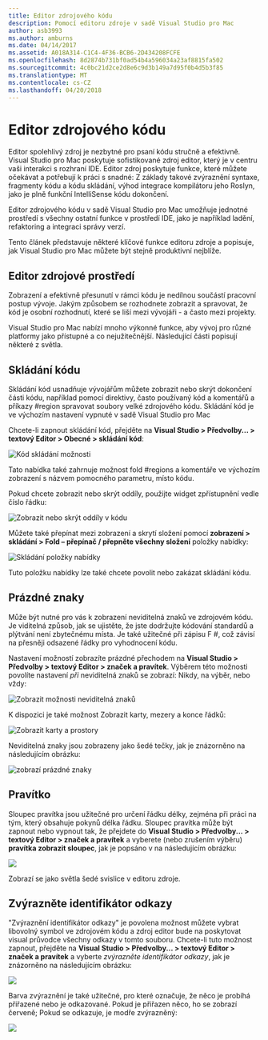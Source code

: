 ```yaml
---
title: Editor zdrojového kódu
description: Pomocí editoru zdroje v sadě Visual Studio pro Mac
author: asb3993
ms.author: amburns
ms.date: 04/14/2017
ms.assetid: A018A314-C1C4-4F36-BCB6-2D434208FCFE
ms.openlocfilehash: 8d2874b731bf0ad54b4a596034a23af8815fa502
ms.sourcegitcommit: 4c0bc21d2ce2d8e6c9d3b149a7d95f0b4d5b3f85
ms.translationtype: MT
ms.contentlocale: cs-CZ
ms.lasthandoff: 04/20/2018
---
```

# <a name="source-editor"></a>Editor zdrojového kódu

Editor spolehlivý zdroj je nezbytné pro psaní kódu stručně a efektivně. Visual Studio pro Mac poskytuje sofistikované zdroj editor, který je v centru vaši interakci s rozhraní IDE. Editor zdroj poskytuje funkce, které můžete očekávat a potřebují k práci s snadné: Z základy takové zvýraznění syntaxe, fragmenty kódu a kódu skládání, výhod integrace kompilátoru jeho Roslyn, jako je plně funkční IntelliSense kódu dokončení.

Editor zdrojového kódu v sadě Visual Studio pro Mac umožňuje jednotné prostředí s všechny ostatní funkce v prostředí IDE, jako je například ladění, refaktoring a integraci správy verzí.

Tento článek představuje některé klíčové funkce editoru zdroje a popisuje, jak Visual Studio pro Mac můžete být stejně produktivní nejblíže.

## <a name="the-source-editor-experience"></a>Editor zdrojové prostředí

Zobrazení a efektivně přesunutí v rámci kódu je nedílnou součástí pracovní postup vývoje. Jakým způsobem se rozhodnete zobrazit a spravovat, že kód je osobní rozhodnutí, které se liší mezi vývojáři - a často mezi projekty.

Visual Studio pro Mac nabízí mnoho výkonné funkce, aby vývoj pro různé platformy jako přístupné a co nejužitečnější. Následující části popisují některé z světla.


## <a name="code-folding"></a>Skládání kódu

Skládání kód usnadňuje vývojářům můžete zobrazit nebo skrýt dokončení části kódu, například pomocí direktivy, často používaný kód a komentářů a příkazy #region spravovat soubory velké zdrojového kódu. Skládání kód je ve výchozím nastavení vypnuté v sadě Visual Studio pro Mac

Chcete-li zapnout skládání kód, přejděte na **Visual Studio > Předvolby... > textový Editor > Obecné > skládání kód**:

![Kód skládání možnosti](media/source-editor-image1.png)

Tato nabídka také zahrnuje možnost fold #regions a komentáře ve výchozím zobrazení s názvem pomocného parametru, místo kódu.

Pokud chcete zobrazit nebo skrýt oddíly, použijte widget zpřístupnění vedle číslo řádku:

 ![Zobrazit nebo skrýt oddíly v kódu](media/source-editor-image2.png)

Můžete také přepínat mezi zobrazení a skrytí složení pomocí **zobrazení > skládání > Fold – přepínač / přepněte všechny složení** položky nabídky:

 ![Skládání položky nabídky](media/source-editor-image19.png)

Tuto položku nabídky lze také chcete povolit nebo zakázat skládání kódu.

## <a name="white-space"></a>Prázdné znaky

Může být nutné pro vás k zobrazení neviditelná znaků ve zdrojovém kódu. Je viditelná způsob, jak se ujistěte, že jste dodržujte kódování standardů a plýtvání není zbytečnému místa. Je také užitečné při zápisu F #, což závisí na přesněji odsazené řádky pro vyhodnocení kódu.

Nastavení možností zobrazíte prázdné přechodem na **Visual Studio > Předvolby > textový Editor > značek a pravítek**. Výběrem této možnosti povolíte nastavení _při_ neviditelná znaků se zobrazí: Nikdy, na výběr, nebo vždy:

 ![Zobrazit možnosti neviditelná znaků](media/source-editor-image3.png)

K dispozici je také možnost Zobrazit karty, mezery a konce řádků:

 ![Zobrazit karty a prostory](media/source-editor-image4.png)

 Neviditelná znaky jsou zobrazeny jako šedé tečky, jak je znázorněno na následujícím obrázku:

 ![zobrazí prázdné znaky](media/source-editor-image22.png)


## <a name="ruler"></a>Pravítko

Sloupec pravítka jsou užitečné pro určení řádku délky, zejména při práci na tým, který obsahuje pokynů délka řádku. Sloupec pravítka může být zapnout nebo vypnout tak, že přejdete do **Visual Studio > Předvolby... > textový Editor > značek a pravítek** a vyberete (nebo zrušením výběru) **pravítka zobrazit sloupec**, jak je popsáno v na následujícím obrázku:

 ![](media/source-editor-image5.png)

 Zobrazí se jako světla šedé svislice v editoru zdroje.


## <a name="highlight-identifier-references"></a>Zvýrazněte identifikátor odkazy

"Zvýraznění identifikátor odkazy" je povolena možnost můžete vybrat libovolný symbol ve zdrojovém kódu a zdroj editor bude na poskytovat visual průvodce všechny odkazy v tomto souboru. Chcete-li tuto možnost zapnout, přejděte na **Visual Studio > Předvolby... > textový Editor > značek a pravítek** a vyberte _zvýrazněte identifikátor odkazy_, jak je znázorněno na následujícím obrázku:

![](media/source-editor-image6.png)

Barva zvýraznění je také užitečné, pro které označuje, že něco je probíhá přiřazené nebo je odkazované. Pokud je přiřazen něco, ho se zobrazí červeně; Pokud se odkazuje, je modře zvýrazněný:

![](media/source-editor-image7.png)



